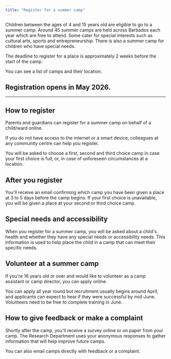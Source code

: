 ```yaml
---
title: "Register for a summer camp"
---
```


Children between the ages of 4 and 15 years old are eligible to go to a summer camp. Around 45 summer camps are held across Barbados each year which are free to attend. Some cater for special interests such as cultural arts, sports and entrepreneurship. There is also a summer camp for children who have special needs.

The deadline to register for a place is approximately 2 weeks before the start of the camp.

You can see a list of camps and their location. 


## Registration opens in May 2026.

---

## How to register

Parents and guardians can register for a summer camp on behalf of a child/ward online.  

If you do not have access to the internet or a smart device, colleagues at any  community centre can help you register.

You will be asked to choose a first, second and third choice camp in case your first choice is full, or, in case of unforeseen circumstances at a location.   


## After you register

You'll receive an email confirming which camp you have been given a place at 3 to 5 days before the camp begins. If your first choice is unavailable, you will be given a place at your second or third choice camp. 


## Special needs and accessibility

When you register for a summer camp, you will be asked about a child's health and whether they have any special needs or accessibility needs. This information is used to help place the child in a camp that can meet their specific needs.  


## Volunteer at a summer camp

If you're 16 years old or over and would like to volunteer as a camp assistant or camp director, you can apply online. 

You can apply all year round but recruitment usually begins around April, and applicants can expect to hear if they were successful by mid-June. Volunteers need to be free to complete training in June. 


## How to give feedback or make a complaint

Shortly after the camp, you'll receive a survey online or on paper from your camp. The Research Department uses your anonymous responses to gather information that will help improve future camps.

You can also email camps directly with feedback or a complaint.